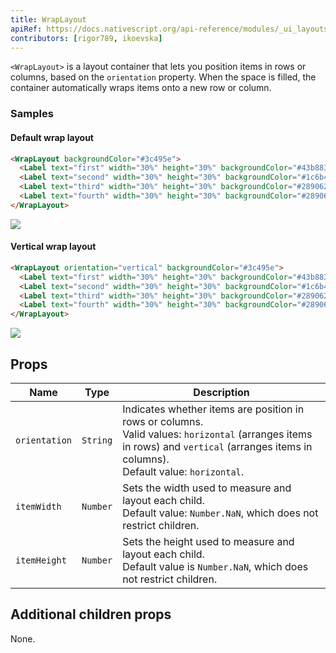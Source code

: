 ```yaml
---
title: WrapLayout
apiRef: https://docs.nativescript.org/api-reference/modules/_ui_layouts_wrap_layout_
contributors: [rigor789, ikoevska]
---
```


`<WrapLayout>` is a layout container that lets you position items in rows or columns, based on the `orientation` property. When the space is filled, the container automatically wraps items onto a new row or column.

### Samples

#### Default wrap layout

```html
<WrapLayout backgroundColor="#3c495e">
  <Label text="first" width="30%" height="30%" backgroundColor="#43b883"/>
  <Label text="second" width="30%" height="30%" backgroundColor="#1c6b48"/>
  <Label text="third" width="30%" height="30%" backgroundColor="#289062"/>
  <Label text="fourth" width="30%" height="30%" backgroundColor="#289062"/>
</WrapLayout>
```
<img class="md:w-1/2 lg:w-1/3" src="https://art.nativescript-vue.org/layouts/wrap_layout_horizontal.svg" />

#### Vertical wrap layout

```html
<WrapLayout orientation="vertical" backgroundColor="#3c495e">
  <Label text="first" width="30%" height="30%" backgroundColor="#43b883"/>
  <Label text="second" width="30%" height="30%" backgroundColor="#1c6b48"/>
  <Label text="third" width="30%" height="30%" backgroundColor="#289062"/>
  <Label text="fourth" width="30%" height="30%" backgroundColor="#289062"/>
</WrapLayout>
```
<img class="md:w-1/2 lg:w-1/3" src="https://art.nativescript-vue.org/layouts/wrap_layout_vertical.svg" />

## Props

| Name | Type | Description |
|------|------|-------------|
`orientation` | `String` | Indicates whether items are position in rows or columns.<br/>Valid values: `horizontal` (arranges items in rows) and `vertical` (arranges items in columns).<br/>Default value: `horizontal`.
`itemWidth` | `Number` | Sets the width used to measure and layout each child.<br/>Default value: `Number.NaN`, which does not restrict children.
`itemHeight` | `Number` | Sets the height used to measure and layout each child.<br/>Default value is `Number.NaN`, which does not restrict children.

## Additional children props

None.